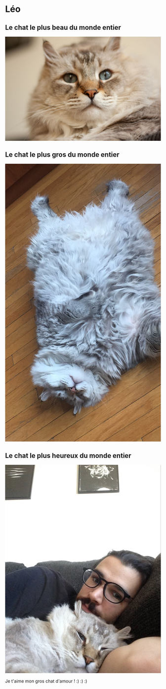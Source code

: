 # **Léo**
## Le chat le plus beau du monde entier
![image](https://raw.githubusercontent.com/makav2/makav2.github.io/main/img/leo_chat.jpg)


## Le chat le plus gros du monde entier
![image](https://github.com/makav2/makav2.github.io/blob/main/img/leo_groschat.jpeg)


## Le chat le plus heureux du monde entier
![image](https://github.com/makav2/makav2.github.io/blob/main/img/leo_chatheureux.jpeg)


Je t'aime mon gros chat d'amour ! :) :) :) 

